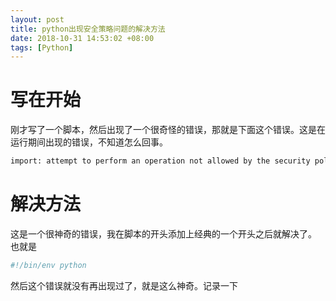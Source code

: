 ```yaml
---
layout: post
title: python出现安全策略问题的解决方法 
date: 2018-10-31 14:53:02 +08:00 
tags: [Python] 
---
```


# 写在开始
刚才写了一个脚本，然后出现了一个很奇怪的错误，那就是下面这个错误。这是在运行期间出现的错误，不知道怎么回事。
```bash
import: attempt to perform an operation not allowed by the security policy `PS' @ error/constitute.c/IsCoderAuthorized/408.
```
# 解决方法
这是一个很神奇的错误，我在脚本的开头添加上经典的一个开头之后就解决了。
也就是
```bash
#!/bin/env python
```
然后这个错误就没有再出现过了，就是这么神奇。记录一下
